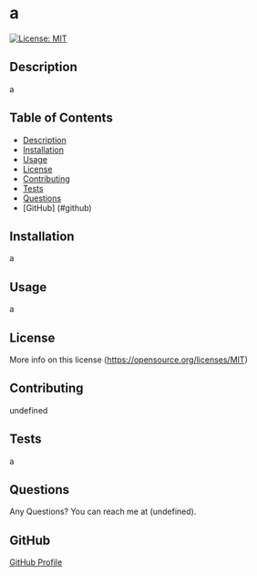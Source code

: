# a
  [![License: MIT](https://img.shields.io/badge/License-MIT-yellow.svg)](https://opensource.org/licenses/MIT)
  ## Description
  a
  ## Table of Contents
  * [Description](#description)
  * [Installation](#installation)
  * [Usage](#usage)
  * [License](#license)
  * [Contributing](#contributing)
  * [Tests](#tests)
  * [Questions](#questions)
  * [GitHub] (#github)
  ## Installation
  a
  ## Usage
  a
  ## License
  More info on this license (https://opensource.org/licenses/MIT)
  ## Contributing
  undefined
  ## Tests
  a
  ## Questions
  Any Questions? You can reach me at (undefined).
  ## GitHub
  [GitHub Profile](https://github.com/undefined/)  
